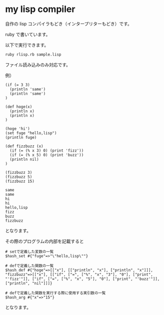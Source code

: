 # my lisp compiler

自作の lisp コンパイラもどき（インタープリターもどき）です。

ruby で書いています。

以下で実行できます。

```bash
ruby rlisp.rb sample.lisp
```

ファイル読み込みのみ対応です。

例）

```入力
(if (= 3 3)
  (println 'same')
  (println 'same')
)

(def hoge(x)
  (println x)
  (println x)
)

(hoge 'hi')
(set fuge "hello,lisp")
(println fuge)

(def fizzbuzz (x)
  (if (= (% x 3) 0) (print 'fizz'))
  (if (= (% x 5) 0) (print 'buzz'))
  (println nil)
)

(fizzbuzz 3)
(fizzbuzz 5)
(fizzbuzz 15)
```

```出力
same
same
hi
hi
hello,lisp
fizz
buzz
fizzbuzz
```

となります。

その際のプログラムの内部を記載すると

```
# setで定義した変数の一覧
$hash_set #{"fuge"=>"\"hello,lisp\""}

# defで定義した関数の一覧
$hash_def #{"hoge"=>[["x"], [["println", "x"], ["println", "x"]]], "fizzbuzz"=>[["x"], [["if", ["=", ["%", "x", "3"], "0"], ["print", "'fizz'"]], ["if", ["=", ["%", "x", "5"], "0"], ["print", "'buzz'"]], ["println", "nil"]]]}

# defで定義した関数を実行する際に使用する実引数の一覧
$hash_arg #{"x"=>"15"}
```

となります。
